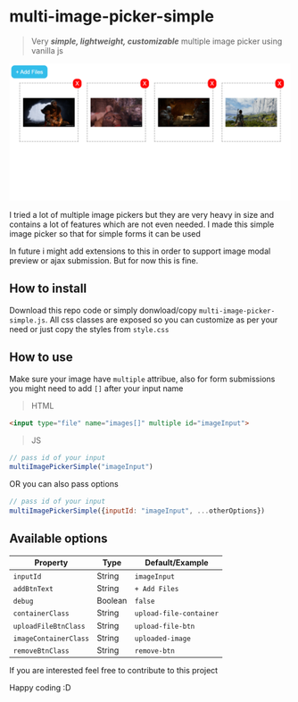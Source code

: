 # multi-image-picker-simple
> Very ***simple, lightweight, customizable*** multiple image picker using vanilla js

![text](preview.png)


I tried a lot of multiple image pickers but they are very heavy in size and contains a lot of features which are not even needed. I made this simple image picker so that for simple forms it can be used

In future i might add extensions to this in order to support image modal preview or ajax submission. But for now this is fine.


## How to install

Download this repo code or simply donwload/copy  `multi-image-picker-simple.js`. All css classes are exposed so you can customize as per your need or just copy the styles from `style.css`

## How to use

Make sure your image have `multiple` attribue, also for form submissions you might need to add `[]` after your input name
>HTML
```html
<input type="file" name="images[]" multiple id="imageInput">
```
>JS
```js
// pass id of your input
multiImagePickerSimple("imageInput")

```
 OR you can also pass options
```js
// pass id of your input
multiImagePickerSimple({inputId: "imageInput", ...otherOptions})
```

## Available options

| Property | Type | Default/Example |
| ------ | ------ | ------ |
| `inputId` | String | `imageInput` |
|`addBtnText`| String | `+ Add Files`
|`debug`| Boolean | `false`
|`containerClass`| String |`upload-file-container`
|`uploadFileBtnClass`| String |`upload-file-btn`
|`imageContainerClass`| String |`uploaded-image`
|`removeBtnClass`| String |`remove-btn`


If you are interested feel free to contribute to this project

Happy coding  :D